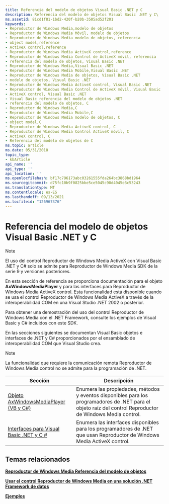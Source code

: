 ```yaml
---
title: Referencia del modelo de objetos Visual Basic .NET y C
description: Referencia del modelo de objetos Visual Basic .NET y C\
ms.assetid: 81cd1f81-1bd2-420f-b20b-3505ad52f201
keywords:
- Reproductor de Windows Media,modelo de objetos
- Reproductor de Windows Media Móvil, modelo de objetos
- Reproductor de Windows Media modelo de objetos, referencia
- object model,reference
- ActiveX control,reference
- Reproductor de Windows Media ActiveX control,reference
- Reproductor de Windows Media Control de ActiveX móvil, referencia
- referencia del modelo de objetos, Visual Basic .NET
- Reproductor de Windows Media,Visual Basic .NET
- Reproductor de Windows Media Mobile,Visual Basic .NET
- Reproductor de Windows Media de objetos, Visual Basic .NET
- modelo de objetos, Visual Basic .NET
- Reproductor de Windows Media ActiveX control, Visual Basic .NET
- Reproductor de Windows Media Control de ActiveX móvil, Visual Basic .NET
- ActiveX control, Visual Basic .NET
- Visual Basic referencia del modelo de objetos .NET
- referencia del modelo de objetos, C
- Reproductor de Windows Media,C
- Reproductor de Windows Media Mobile,C
- Reproductor de Windows Media modelo de objetos, C
- object model,C
- Reproductor de Windows Media ActiveX control, C
- Reproductor de Windows Media Control ActiveX móvil, C
- ActiveX control, C
- Referencia del modelo de objetos de C
ms.topic: article
ms.date: 05/31/2018
topic_type:
- kbArticle
api_name: ''
api_type: ''
api_location: ''
ms.openlocfilehash: bf17c796173abc03261555fda264bc3868bd1964
ms.sourcegitcommit: d75fc10b9f0825bbe5ce5045c90d4045e3c53243
ms.translationtype: MT
ms.contentlocale: es-ES
ms.lasthandoff: 09/13/2021
ms.locfileid: "126967376"
---
```

# <a name="object-model-reference-for-visual-basic-net-and-c"></a>Referencia del modelo de objetos Visual Basic .NET y C #

> [!Note]  
> El uso del control Reproductor de Windows Media ActiveX con Visual Basic .NET y C# solo se admite para Reproductor de Windows Media SDK de la serie 9 y versiones posteriores.

 

En esta sección de referencia se proporciona documentación para el objeto **AxWindowsMediaPlayer** y para las interfaces para Reproductor de Windows Media ActiveX control. Esta funcionalidad está disponible cuando se usa el control Reproductor de Windows Media ActiveX a través de la interoperabilidad COM en una Visual Studio .NET 2002 o posterior.

Para obtener una demostración del uso del control Reproductor de Windows Media con el .NET Framework, consulte los ejemplos de Visual Basic y C# incluidos con este SDK.

En las secciones siguientes se documentan Visual Basic objetos e interfaces de .NET y C# proporcionados por el ensamblado de interoperabilidad COM que Visual Studio crea.

> [!Note]  
> La funcionalidad que requiere la comunicación remota Reproductor de Windows Media control no se admite para la programación de .NET.

 



| Sección                                                                                | Descripción                                                                                                                    |
|----------------------------------------------------------------------------------------|--------------------------------------------------------------------------------------------------------------------------------|
| [Objeto AxWindowsMediaPlayer (VB y C#)](axwindowsmediaplayer-object--vb-and-c.md)  | Enumera las propiedades, métodos y eventos disponibles para los programadores de .NET para el objeto raíz del control Reproductor de Windows Media control. |
| [Interfaces para Visual Basic .NET y C #](interfaces-for-visual-basic--net-and-c.md) | Enumera las interfaces disponibles para los programadores de .NET que usan Reproductor de Windows Media ActiveX control.                           |



 

## <a name="related-topics"></a>Temas relacionados

<dl> <dt>

[**Reproductor de Windows Media Referencia del modelo de objetos**](windows-media-player-object-model-reference.md)
</dt> <dt>

[**Usar el control Reproductor de Windows Media en una solución .NET Framework de datos**](using-the-windows-media-player-control-in-a--net-framework-solution.md)
</dt> <dt>

[**Ejemplos**](samples.md)
</dt> </dl>

 

 




